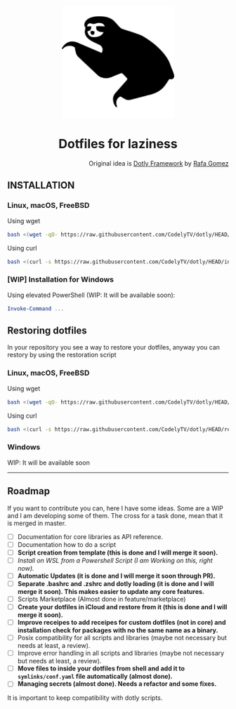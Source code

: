 <p align="center">
  <a href="https://github.com/gtrabanco/sloth">
    <img src="sloth.svg" alt="Sloth Logo" width="256px" height="256px" />
  </a>
</p>

<h1 align="center">
  Dotfiles for laziness
</h1>

<p align="right">
  Original idea is <a href="https://github.com/codelytv/dotly" alt="Dotly repository">Dotly Framework</a> by <a href="https://github.com/rgomezcasas" alt="Dotly orginal developer">Rafa Gomez</a>
</p>

## INSTALLATION

### Linux, macOS, FreeBSD

Using wget
```bash
bash <(wget -qO- https://raw.githubusercontent.com/CodelyTV/dotly/HEAD/installer)
```

Using curl
```bash
bash <(curl -s https://raw.githubusercontent.com/CodelyTV/dotly/HEAD/installer)
```

### [WIP] Installation for Windows

Using elevated PowerShell (WIP: It will be available soon):
```powershell
Invoke-Command ...
```

## Restoring dotfiles

In your repository you see a way to restore your dotfiles, anyway you can restory by using the restoration script

### Linux, macOS, FreeBSD

Using wget
```bash
bash <(wget -qO- https://raw.githubusercontent.com/CodelyTV/dotly/HEAD/restorer)
```

Using curl
```bash
bash <(curl -s https://raw.githubusercontent.com/CodelyTV/dotly/HEAD/restorer)
```
### Windows

WIP: It will be available soon

<hr>

## Roadmap

If you want to contribute you can, here I have some ideas. Some are a WIP and I am developing some of them. The cross for a task done, mean that it is merged in master.

- [ ] Documentation for core libraries as API reference.
- [ ] Documentation how to do a script
- [ ] **Script creation from template (this is done and I will merge it soon).**
- [ ] *Install on WSL from a Powershell Script (I am Working on this, right now).*
- [ ] **Automatic Updates (it is done and I will merge it soon through PR).**
- [ ] **Separate .bashrc and .zshrc and dotly loading (it is done and I will merge it soon). This makes easier to update any core features.**
- [ ] Scripts Marketplace (Almost done in feature/marketplace)
- [ ] **Create your dotfiles in iCloud and restore from it (this is done and I will merge it soon).**
- [ ] **Improve receipes to add receipes for custom dotfiles (not in core) and installation check for packages with no the same name as a binary.**
- [ ] Posix compatibility for all scripts and libraries (maybe not necessary but needs at least, a review).
- [ ] Improve error handling in all scripts and libraries (maybe not necessary but needs at least, a review).
- [ ] **Move files to inside your dotfiles from shell and add it to `symlinks/conf.yaml` file automatically (almost done).**
- [ ] **Managing secrets (almost done). Needs a refactor and some fixes.**

It is important to keep compatibility with dotly scripts.
